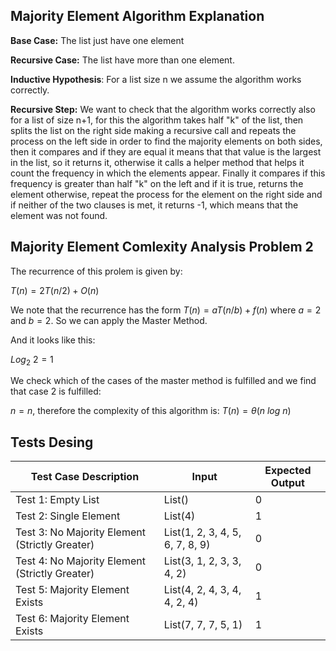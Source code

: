 ## Majority Element Algorithm Explanation

**Base Case:** The list just have one element

**Recursive Case:** The list have more than one element.

**Inductive Hypothesis**: For a list size  n  we assume the algorithm works correctly.

**Recursive Step:** We want to check that the algorithm works correctly also for a list of size n+1, for this the algorithm takes half "k" of the list, then splits the list on the right side making a recursive call and repeats the process on the left side in order to find the majority elements on both sides, then it compares and if they are equal it means that that value is the largest in the list, so it returns it, otherwise it calls a helper method that helps it count the frequency in which the elements appear. Finally it compares if this frequency is greater than half "k" on the left and if it is true, returns the element otherwise, repeat the process for the element on the right side and if neither of the two clauses is met, it returns -1, which means that the element was not found.


## Majority Element Comlexity Analysis Problem 2

The recurrence of this prolem is given by:

$T(n) = 2T(n/2) + O(n)$

We note that the recurrence has the form  $T(n) = aT(n/b) + f(n)$ where $a = 2$ and $b = 2$. So we can apply the Master Method.

And it looks like this:

$Log_{2}$ $2 = 1$

We check which of the cases of the master method is fulfilled and we find that case 2 is fulfilled:

$n = n$, therefore the complexity of this algorithm is: $T(n) = θ(n$ $log$ $n)$

## Tests Desing

| Test Case Description                               | Input                         | Expected Output |
|----------------------------------------------------|-------------------------------|-----------------|
| Test 1: Empty List                                  | List()                        | 0               |
| Test 2: Single Element                              | List(4)                       | 1               |
| Test 3: No Majority Element (Strictly Greater)     | List(1, 2, 3, 4, 5, 6, 7, 8, 9) | 0               |
| Test 4: No Majority Element (Strictly Greater)     | List(3, 1, 2, 3, 3, 4, 2)     | 0               |
| Test 5: Majority Element Exists                    | List(4, 2, 4, 3, 4, 4, 2, 4) | 1               |
| Test 6: Majority Element Exists                    | List(7, 7, 7, 5, 1)           | 1               |

